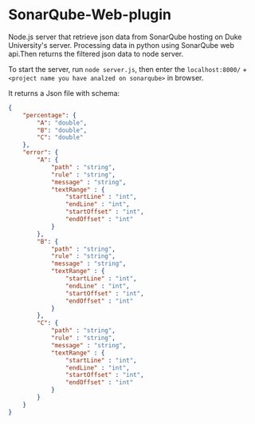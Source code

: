 # SonarQube-Web-plugin

Node.js server that retrieve json data from SonarQube hosting on Duke University's server. Processing data in python using SonarQube web api.Then returns the filtered json data to node server.

To start the server, run ```node server.js```, then enter the ```localhost:8000/``` + ```<project name you have analzed on sonarqube>``` in browser. 

It returns a Json file with schema: 
```json
{
    "percentage": {
        "A": "double",
        "B": "double",
        "C": "double"
    },
    "error": {
        "A": {
            "path" : "string",
            "rule" : "string",
            "message" : "string",
            "textRange" : {
                "startLine" : "int",
                "endLine" : "int",
                "startOffset" : "int",
                "endOffset" : "int"
            }
        },
        "B": {
            "path" : "string",
            "rule" : "string",
            "message" : "string",
            "textRange" : {
                "startLine" : "int",
                "endLine" : "int",
                "startOffset" : "int",
                "endOffset" : "int"
            }
        },
        "C": {
            "path" : "string",
            "rule" : "string",
            "message" : "string",
            "textRange" : {
                "startLine" : "int",
                "endLine" : "int",
                "startOffset" : "int",
                "endOffset" : "int"
            }
        }
    }
}
```
